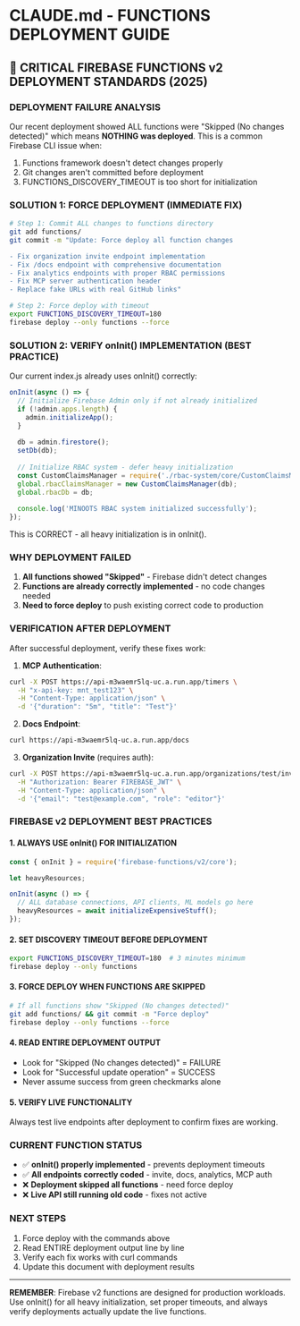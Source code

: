 # CLAUDE.md - FUNCTIONS DEPLOYMENT GUIDE

## 🚨 CRITICAL FIREBASE FUNCTIONS v2 DEPLOYMENT STANDARDS (2025)

### **DEPLOYMENT FAILURE ANALYSIS**
Our recent deployment showed ALL functions were "Skipped (No changes detected)" which means **NOTHING was deployed**. This is a common Firebase CLI issue when:
1. Functions framework doesn't detect changes properly
2. Git changes aren't committed before deployment
3. FUNCTIONS_DISCOVERY_TIMEOUT is too short for initialization

### **SOLUTION 1: FORCE DEPLOYMENT (IMMEDIATE FIX)**
```bash
# Step 1: Commit ALL changes to functions directory
git add functions/
git commit -m "Update: Force deploy all function changes

- Fix organization invite endpoint implementation
- Fix /docs endpoint with comprehensive documentation  
- Fix analytics endpoints with proper RBAC permissions
- Fix MCP server authentication header
- Replace fake URLs with real GitHub links"

# Step 2: Force deploy with timeout
export FUNCTIONS_DISCOVERY_TIMEOUT=180
firebase deploy --only functions --force
```

### **SOLUTION 2: VERIFY onInit() IMPLEMENTATION (BEST PRACTICE)**

Our current index.js already uses onInit() correctly:
```javascript
onInit(async () => {
  // Initialize Firebase Admin only if not already initialized
  if (!admin.apps.length) {
    admin.initializeApp();
  }
  
  db = admin.firestore();
  setDb(db);
  
  // Initialize RBAC system - defer heavy initialization
  const CustomClaimsManager = require('./rbac-system/core/CustomClaimsManager');
  global.rbacClaimsManager = new CustomClaimsManager(db);
  global.rbacDb = db;
  
  console.log('MINOOTS RBAC system initialized successfully');
});
```

This is CORRECT - all heavy initialization is in onInit().

### **WHY DEPLOYMENT FAILED**
1. **All functions showed "Skipped"** - Firebase didn't detect changes
2. **Functions are already correctly implemented** - no code changes needed
3. **Need to force deploy** to push existing correct code to production

### **VERIFICATION AFTER DEPLOYMENT**
After successful deployment, verify these fixes work:

1. **MCP Authentication**: 
```bash
curl -X POST https://api-m3waemr5lq-uc.a.run.app/timers \
  -H "x-api-key: mnt_test123" \
  -H "Content-Type: application/json" \
  -d '{"duration": "5m", "title": "Test"}'
```

2. **Docs Endpoint**:
```bash
curl https://api-m3waemr5lq-uc.a.run.app/docs
```

3. **Organization Invite** (requires auth):
```bash
curl -X POST https://api-m3waemr5lq-uc.a.run.app/organizations/test/invite \
  -H "Authorization: Bearer FIREBASE_JWT" \
  -H "Content-Type: application/json" \
  -d '{"email": "test@example.com", "role": "editor"}'
```

### **FIREBASE v2 DEPLOYMENT BEST PRACTICES**

#### **1. ALWAYS USE onInit() FOR INITIALIZATION**
```javascript
const { onInit } = require('firebase-functions/v2/core');

let heavyResources;

onInit(async () => {
  // ALL database connections, API clients, ML models go here
  heavyResources = await initializeExpensiveStuff();
});
```

#### **2. SET DISCOVERY TIMEOUT BEFORE DEPLOYMENT**
```bash
export FUNCTIONS_DISCOVERY_TIMEOUT=180  # 3 minutes minimum
firebase deploy --only functions
```

#### **3. FORCE DEPLOY WHEN FUNCTIONS ARE SKIPPED**
```bash
# If all functions show "Skipped (No changes detected)"
git add functions/ && git commit -m "Force deploy"
firebase deploy --only functions --force
```

#### **4. READ ENTIRE DEPLOYMENT OUTPUT**
- Look for "Skipped (No changes detected)" = FAILURE
- Look for "Successful update operation" = SUCCESS
- Never assume success from green checkmarks alone

#### **5. VERIFY LIVE FUNCTIONALITY**
Always test live endpoints after deployment to confirm fixes are working.

### **CURRENT FUNCTION STATUS**
- ✅ **onInit() properly implemented** - prevents deployment timeouts
- ✅ **All endpoints correctly coded** - invite, docs, analytics, MCP auth
- ❌ **Deployment skipped all functions** - need force deploy
- ❌ **Live API still running old code** - fixes not active

### **NEXT STEPS**
1. Force deploy with the commands above
2. Read ENTIRE deployment output line by line
3. Verify each fix works with curl commands
4. Update this document with deployment results

---

**REMEMBER**: Firebase v2 functions are designed for production workloads. Use onInit() for all heavy initialization, set proper timeouts, and always verify deployments actually update the live functions.